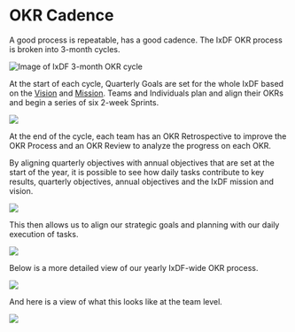# OKR Cadence

A good process is repeatable, has a good cadence. The IxDF OKR process is broken into 3-month cycles.

![Image of IxDF 3-month OKR cycle](../../images/14-okr-quarter-part-1.svg)

At the start of each cycle, Quarterly Goals are set for the whole IxDF based on the [Vision](/outdated/achieve-purpose/vision.md) and [Mission](/outdated/achieve-purpose/mission.md). Teams and Individuals plan and align their OKRs and begin a series of six 2-week Sprints.

![](../../images/15-okr-quarter-part-2.svg)

At the end of the cycle, each team has an OKR Retrospective to improve the OKR Process and an OKR Review to analyze the progress on each OKR.

By aligning quarterly objectives with annual objectives that are set at the start of the year, it is possible to see how daily tasks contribute to key results, quarterly objectives, annual objectives and the IxDF mission and vision.

![](../../images/16-okr-year-and-quarter-part-1.svg)

This then allows us to align our strategic goals and planning with our daily execution of tasks.

![](../../images/17-okr-year-and-quarter-part-2.svg)

Below is a more detailed view of our yearly IxDF-wide OKR process.

![](../../images/18-okr-year.svg)

And here is a view of what this looks like at the team level.

![](../../images/20-how-we-use-okrs-in-teams.svg)
